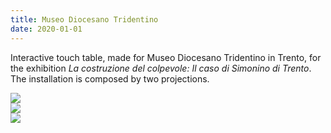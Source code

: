 ```yaml
---
title: Museo Diocesano Tridentino
date: 2020-01-01
---
```


<p class="mw5">Interactive touch table, made for Museo Diocesano Tridentino in Trento,
for the exhibition <em>La costruzione del colpevole: Il caso di Simonino di Trento</em>.
The installation is composed by two projections.</p>

<div class="w-100">
    <div class="w-60 ml-auto">
        <img src="../images/works/trento-1.JPG">
    </div>
    <div class="w-60 ml-auto">
        <img src="../images/works/trento-3.JPG">
    </div>
    <div class="w-60 ml-auto">
        <img src="../images/works/trento-2.JPG">
    </div>
    
</div>